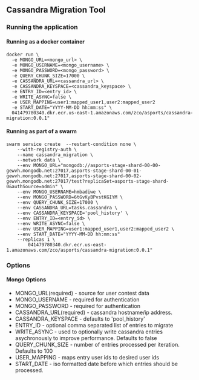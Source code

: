 ## Cassandra Migration Tool

### Running the application

#### Running as a docker container
```
docker run \
  -e MONGO_URL=<mongo_url> \
  -e MONGO_USERNAME=<mongo_username> \
  -e MONGO_PASSWORD=<mongo_password> \
  -e QUERY_CHUNK_SIZE=17000 \
  -e CASSANDRA_URL=<cassandra_url> \
  -e CASSANDRA_KEYSPACE=<cassandra_keyspace> \
  -e ENTRY_ID=<entry_id> \
  -e WRITE_ASYNC=false \
  -e USER_MAPPING=user1:mapped_user1,user2:mapped_user2
  -e START_DATE="YYYY-MM-DD hh:mm:ss" \
  041479780340.dkr.ecr.us-east-1.amazonaws.com/zco/asports/cassandra-migration:0.0.1"
```

#### Running as part of a swarm
```
swarm service create  --restart-condition none \
    --with-registry-auth \
    --name cassandra_migration \
    --network data \
    --env MONGO_URL="mongodb://asports-stage-shard-00-00-gewvh.mongodb.net:27017,asports-stage-shard-00-01-gewvh.mongodb.net:27017,asports-stage-shard-00-02-gewvh.mongodb.net:27017/test?replicaSet=asports-stage-shard-0&authSource=admin" \
    --env MONGO_USERNAME=hmbadiwe \
    --env MONGO_PASSWORD=6tGvKyBPvstKGIYM \
    --env QUERY_CHUNK_SIZE=17000 \
    --env CASSANDRA_URL=tasks.cassandra \
    --env CASSANDRA_KEYSPACE='pool_history' \
    --env ENTRY_ID=<entry_id> \
    --env WRITE_ASYNC=false \
    --env USER_MAPPING=user1:mapped_user1,user2:mapped_user2 \
    --env START_DATE="YYYY-MM-DD hh:mm:ss"
    --replicas 1 \
        041479780340.dkr.ecr.us-east-1.amazonaws.com/zco/asports/cassandra-migration:0.0.1"

```


### Options

#### Mongo Options
* MONGO_URL(required) - source for user contest data
* MONGO_USERNAME - required for authentication
* MONGO_PASSWORD - required for authentication
* CASSANDRA_URL(required) - cassandra hostname/ip address.
* CASSANDRA_KEYSPACE - defaults to 'pool_history'
* ENTRY_ID - optional comma separated list of entries to migrate
* WRITE_ASYNC - used to optionally write cassandra entries asychronously to improve performance. Defaults to false
* QUERY_CHUNK_SIZE - number of entries processed per iteration. Defaults to 100
* USER_MAPPING - maps entry user ids to desired user ids
* START_DATE - iso formatted date before which entries should be processed.
